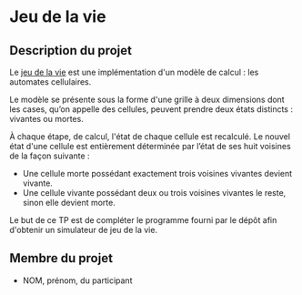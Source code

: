 # Jeu de la vie

## Description du projet 

Le [jeu de la vie](https://fr.wikipedia.org/wiki/Jeu_de_la_vie) est une implémentation d'un 
modèle de calcul : les automates cellulaires.

Le modèle se présente sous la forme d'une grille à deux dimensions dont les cases, qu’on 
appelle des cellules, peuvent prendre deux états distincts : vivantes ou mortes.

À chaque étape, de calcul, l'état de chaque cellule est recalculé. Le nouvel état d'une cellule 
est entièrement déterminée par l’état de ses huit voisines de la façon suivante :

- Une cellule morte possédant exactement trois voisines vivantes devient vivante.
- Une cellule vivante possédant deux ou trois voisines vivantes le reste, sinon elle devient morte.

Le but de ce TP est de compléter le programme fourni par le dépôt afin d'obtenir un simulateur de 
jeu de la vie.

## Membre du projet

- NOM, prénom, du participant

